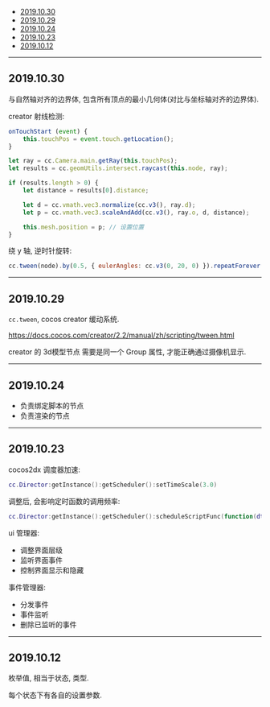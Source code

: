 
- [2019.10.30](#20191030)
- [2019.10.29](#20191029)
- [2019.10.24](#20191024)
- [2019.10.23](#20191023)
- [2019.10.12](#20191012)

---

## 2019.10.30

与自然轴对齐的边界体, 包含所有顶点的最小几何体(对比与坐标轴对齐的边界体).

creator 射线检测:

```js
onTouchStart (event) {
    this.touchPos = event.touch.getLocation();
}

let ray = cc.Camera.main.getRay(this.touchPos);
let results = cc.geomUtils.intersect.raycast(this.node, ray);

if (results.length > 0) {
    let distance = results[0].distance;

    let d = cc.vmath.vec3.normalize(cc.v3(), ray.d);
    let p = cc.vmath.vec3.scaleAndAdd(cc.v3(), ray.o, d, distance);

    this.mesh.position = p; // 设置位置
}
```

绕 y 轴, 逆时针旋转:

```js
cc.tween(node).by(0.5, { eulerAngles: cc.v3(0, 20, 0) }).repeatForever().start()
```


---

## 2019.10.29

`cc.tween`, cocos creator 缓动系统.

https://docs.cocos.com/creator/2.2/manual/zh/scripting/tween.html

creator 的 3d模型节点 需要是同一个 Group 属性, 才能正确通过摄像机显示.


---

## 2019.10.24

- 负责绑定脚本的节点
- 负责渲染的节点


---

## 2019.10.23

cocos2dx 调度器加速:

```lua
cc.Director:getInstance():getScheduler():setTimeScale(3.0)
```

调整后, 会影响定时函数的调用频率:

```lua
cc.Director:getInstance():getScheduler():scheduleScriptFunc(function(dt) end, sec, false)
```

ui 管理器:

- 调整界面层级
- 监听界面事件
- 控制界面显示和隐藏

事件管理器:

- 分发事件
- 事件监听
- 删除已监听的事件

---

## 2019.10.12

枚举值, 相当于状态, 类型.

每个状态下有各自的设置参数.

